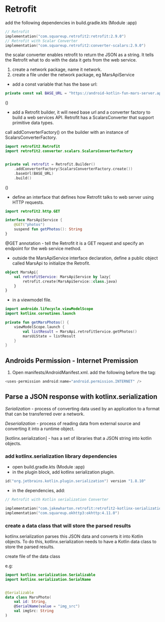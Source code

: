# **Retrofit**

add the following dependencies in build.gradle.kts (Module :app)

```kotlin
// Retrofit 
implementation("com.squareup.retrofit2:retrofit:2.9.0")
// Retrofit with Scalar Converter
implementation("com.squareup.retrofit2:converter-scalars:2.9.0")
```

the scalar converter enables retrofit to return the JSON as a string. It tells the Retrofit what to do with the data it gets from the web service.

1. create a network package, name it network.
2. create a file under the network package, eg MarsApiService

* add a const variable that has the base url:

```kotlin
private const val BASE_URL = "https://android-kotlin-fun-mars-server.appspot.com"
```

()

* add a Retrofit builder, it will need base url and a converter factory to build a web services API. Retrofit has a ScalarsConverter that support primitive data types.

call addConverterFactory() on the builder with an instance of ScalarsConverterFactory.

```kotlin
import retrofit2.Retrofit
import retrofit2.converter.scalars.ScalarsConverterFactory


private val retrofit = Retrofit.Builder()
    .addConverterFactory(ScalarsConverterFactory.create())
    .baseUrl(BASE_URL)
    .build()
```

()

* define an interface that defines how Retrofit talks to web server using HTTP requests.

```kotlin
import retrofit2.http.GET

interface MarsApiService {
    @GET("photos")
    suspend fun getPhotos(): String
}
```

@GET annotation - tell the Retrofit it is a GET request and specify an endpoint for the web service method.

* outside the MarsApiService interface declaration, define a public object called MarsApi to initialize the Retrofit.

```kotlin
object MarsApi{
    val retrofitService: MarsApiService by lazy{
        retrofit.create(MarsApiService::class.java)
    }
}
```

* in a viewmodel file.

```kotlin
import androidx.lifecycle.viewModelScope
import kotlinx.coroutines.launch

private fun getMarsPhotos() {
    viewModelScope.launch {
        val listResult = MarsApi.retrofitService.getPhotos()
        marsUiState = listResult
    }
}
```

## Androids Permission - Internet Premission

1. Open  manifests/AndroidManifest.xml. add the following before the <application> tag:

```kotlin
<uses-permission android:name="android.permission.INTERNET" />
```

## Parse a JSON response with kotlinx.serialization

*Serialization* - process of converting data used by an application to a format that can be transferred over a network.

*Deserialization* - process of reading data from external source and converting it into a runtime object.

[kotlinx.serialization] - has a set of libraries that a JSON string into kotlin objects.

### add kotlinx.serialization library dependencies

* open build.gradle.kts (Module :app)
* in the plugin block, add kotlinx serialization plugin.

```kotlin
id("org.jetbrains.kotlin.plugin.serialization") version "1.8.10"

```

* in the dependencies, add:

```kotlin
// Retrofit with Kotlin serialization Converter

implementation("com.jakewharton.retrofit:retrofit2-kotlinx-serialization-converter:1.0.0")
implementation("com.squareup.okhttp3:okhttp:4.11.0")
```

### create a data class that will store the parsed results

kotlinx.serialization parses this JSON data and converts it into Kotlin objects. To do this, kotlinx.serialization needs to have a Kotlin data class to store the parsed results.

create file of the data class

e.g:

```kotlin
import kotlinx.serialization.Serializable
import kotlinx.serialization.SerialName


@Serializable
data class MarsPhoto(
    val id: String,
    @SerialName(value = "img_src") 
    val imgSrc: String
)
```

